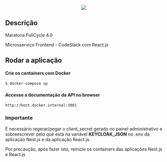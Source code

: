 <p align="center">
  <a href="https://maratona.fullcycle.com.br/" target="blank"><img src="http://maratona.fullcycle.com.br/static/site/img/logo-fullcycle.png"/></a>
</p>

## Descrição

Maratona FullCycle 4.0

Microsserviço Frontend - CodeSlack com React.js

## Rodar a aplicação

#### Crie os containers com Docker

```bash
$ docker-compose up
```

#### Accesse a documentação da API no browser

```
http://host.docker.internal:3001
```

### Importante

É necessário regerar/pegar o client_secret gerado no painel administrativo e sobreescrever pelo que está na variável **KEYCLOAK_JSON** no .env da aplicação Nest.js e da aplicação React.js.

Por precaução, após fazer isto, reinicie os containers das aplicações Nest.js e React.js
